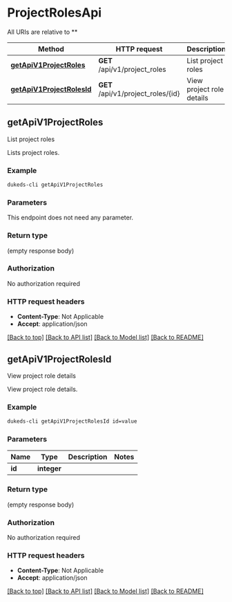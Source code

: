 # ProjectRolesApi

All URIs are relative to **

Method | HTTP request | Description
------------- | ------------- | -------------
[**getApiV1ProjectRoles**](ProjectRolesApi.md#getApiV1ProjectRoles) | **GET** /api/v1/project_roles | List project roles
[**getApiV1ProjectRolesId**](ProjectRolesApi.md#getApiV1ProjectRolesId) | **GET** /api/v1/project_roles/{id} | View project role details


## **getApiV1ProjectRoles**

List project roles

Lists project roles.

### Example
```bash
dukeds-cli getApiV1ProjectRoles
```

### Parameters
This endpoint does not need any parameter.

### Return type

(empty response body)

### Authorization

No authorization required

### HTTP request headers

 - **Content-Type**: Not Applicable
 - **Accept**: application/json

[[Back to top]](#) [[Back to API list]](../README.md#documentation-for-api-endpoints) [[Back to Model list]](../README.md#documentation-for-models) [[Back to README]](../README.md)

## **getApiV1ProjectRolesId**

View project role details

View project role details.

### Example
```bash
dukeds-cli getApiV1ProjectRolesId id=value
```

### Parameters

Name | Type | Description  | Notes
------------- | ------------- | ------------- | -------------
 **id** | **integer** |  |

### Return type

(empty response body)

### Authorization

No authorization required

### HTTP request headers

 - **Content-Type**: Not Applicable
 - **Accept**: application/json

[[Back to top]](#) [[Back to API list]](../README.md#documentation-for-api-endpoints) [[Back to Model list]](../README.md#documentation-for-models) [[Back to README]](../README.md)

